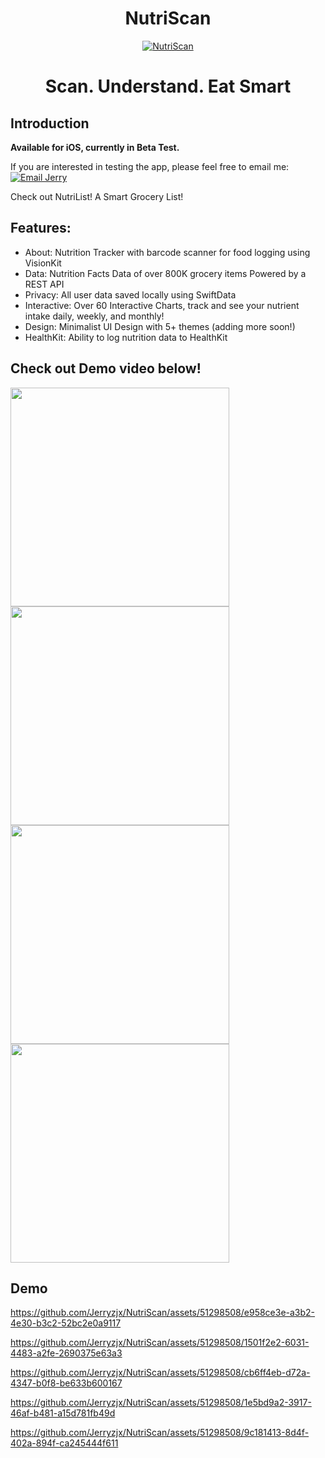 <h1 align="center"> NutriScan </h1>
<p align="center">
  <a href="https://jerryzjx.com">
    <img alt="NutriScan" title="NutriScan" src="https://github.com/Jerryzjx/NutriScan/blob/main/External/IMG_9080.jpg" > 
  </a>
</p>

<p align="center">
  <h1 align="center"> Scan. Understand. Eat Smart </h1>

  
</p>
<!--
<p align="center">
  <a href="https://itunes.apple.com/us/app/gitpoint/id1251245162?mt=8">
    <img alt="Request TestFlight Access" title="App Store" src="http://i.imgur.com/0n2zqHD.png" width="140">
  </a> -->
  <!--
  <a href="https://play.google.com/store/apps/details?id=com.gitpoint">
    <img alt="Get it on Google Play" title="Google Play" src="http://i.imgur.com/mtGRPuM.png" width="140">
  </a>
</p> -->
<!-- START doctoc generated TOC please keep comment here to allow auto update -->
<!-- DON'T EDIT THIS SECTION, INSTEAD RE-RUN doctoc TO UPDATE -->

<!-- END doctoc generated TOC please keep comment here to allow auto update -->

## Introduction

<!--[![Build Status](https://img.shields.io/travis/gitpoint/git-point.svg?style=flat-square)](https://travis-ci.org/gitpoint/git-point)
[![Coveralls](https://img.shields.io/coveralls/github/gitpoint/git-point.svg?style=flat-square)](https://coveralls.io/github/gitpoint/git-point)
[![All Contributors](https://img.shields.io/badge/all_contributors-73-orange.svg?style=flat-square)](./CONTRIBUTORS.md)
[![PRs Welcome](https://img.shields.io/badge/PRs-welcome-brightgreen.svg?style=flat-square)](http://makeapullrequest.com)
[![Commitizen friendly](https://img.shields.io/badge/commitizen-friendly-brightgreen.svg?style=flat-square)](http://commitizen.github.io/cz-cli/)
[![Gitter chat](https://img.shields.io/badge/chat-on_gitter-008080.svg?style=flat-square)](https://gitter.im/git-point) -->

**Available for iOS, currently in Beta Test.**

If you are interested in testing the app, please feel free to email me: [![Email Jerry](https://img.shields.io/badge/Email-jerryz.zjx@gmail.com-D14836?style=for-the-badge&logo=gmail&logoColor=white)](mailto:jerryz.zjx@gmail.com)

Check out NutriList! A Smart Grocery List!

## Features:
- About: Nutrition Tracker with barcode scanner for food logging using VisionKit
- Data: Nutrition Facts Data of over 800K grocery items Powered by a REST API
- Privacy: All user data saved locally using SwiftData
- Interactive: Over 60 Interactive Charts, track and see your nutrient intake daily, weekly, and monthly!
- Design: Minimalist UI Design with 5+ themes (adding more soon!)
- HealthKit: Ability to log nutrition data to HealthKit
## Check out Demo video below!

<p align="left">
  <img src = "https://github.com/Jerryzjx/NutriScan/blob/main/External/IMG_9078.PNG" width=350>
  <img src = "https://github.com/Jerryzjx/NutriScan/blob/main/External/IMG_9154.PNG" width=350>
  <img src = "https://github.com/Jerryzjx/NutriScan/blob/main/External/IMG_9155.PNG" width=350>
  <img src = "https://github.com/Jerryzjx/NutriScan/blob/main/External/IMG_9156.PNG" width=350>

</p>

## Demo

https://github.com/Jerryzjx/NutriScan/assets/51298508/e958ce3e-a3b2-4e30-b3c2-52bc2e0a9117

https://github.com/Jerryzjx/NutriScan/assets/51298508/1501f2e2-6031-4483-a2fe-2690375e63a3

https://github.com/Jerryzjx/NutriScan/assets/51298508/cb6ff4eb-d72a-4347-b0f8-be633b600167

https://github.com/Jerryzjx/NutriScan/assets/51298508/1e5bd9a2-3917-46af-b481-a15d781fb49d

https://github.com/Jerryzjx/NutriScan/assets/51298508/9c181413-8d4f-402a-894f-ca245444f611


  

